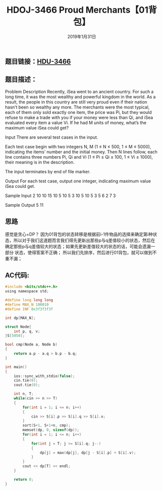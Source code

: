 ﻿---
title:  HDOJ-3466 Proud Merchants【01背包】
date: 2019年1月31日
tags:  
    - 背包DP
categories: 动态规划
---

## **题目链接**：[HDU-3466][1]

## **题目描述**：
Problem Description
Recently, iSea went to an ancient country. For such a long time, it was the most wealthy and powerful kingdom in the world. As a result, the people in this country are still very proud even if their nation hasn’t been so wealthy any more.
The merchants were the most typical, each of them only sold exactly one item, the price was Pi, but they would refuse to make a trade with you if your money were less than Qi, and iSea evaluated every item a value Vi.
If he had M units of money, what’s the maximum value iSea could get?




<escape><!-- more --></escape>

Input
There are several test cases in the input.

Each test case begin with two integers N, M (1 ≤ N ≤ 500, 1 ≤ M ≤ 5000), indicating the items’ number and the initial money.
Then N lines follow, each line contains three numbers Pi, Qi and Vi (1 ≤ Pi ≤ Qi ≤ 100, 1 ≤ Vi ≤ 1000), their meaning is in the description.

The input terminates by end of file marker.

 

Output
For each test case, output one integer, indicating maximum value iSea could get.

 

Sample Input
2 10
10 15 10
5 10 5
3 10
5 10 5
3 5 6
2 7 3
 

Sample Output
5
11



## **思路**
感觉是贪心+DP？ 因为01背包的状态转移是根据前i-1件物品的选择来确定第i种状态，所以对于我们这道题而言我们得先更新出那些p与q差值较小的状态，然后在确定那些p与q差值较大的状态；如果先更新差值较大的状态的话，可能会遗漏一部分
状态，使得答案不正确； 所以我们先排序，然后进行01背包，就可以做到不重不漏；

## **AC代码:**
``` c
#include <bits/stdc++.h>
using namespace std;

#define long long long
#define MAX_N 100010
#define INF 0x3f3f3f3f

int dp[MAX_N];

struct Node{
    int p, q, v;
}S[5050];

bool cmp(Node a, Node b)
{
    return a.p - a.q > b.p - b.q;
}

int main()
{
    ios::sync_with_stdio(false);
    cin.tie(0);
    cout.tie(0);

    int n, T;
    while(cin >> n >> T)
    {
        for(int i = 1; i <= n; i++)
        {
            cin >> S[i].p >> S[i].q >> S[i].v;
        }
        sort(S+1, S+1+n, cmp);
        memset(dp, 0, sizeof(dp));
        for(int i = 1; i <= n; i++)
        {
            for(int j = T; j >= S[i].q; j--)
            {
                dp[j] = max(dp[j], dp[j - S[i].p] + S[i].v);
            }
        }
        cout << dp[T] << endl;
    }

    return 0;
}



```


  [1]: http://acm.hdu.edu.cn/showproblem.php?pid=3466